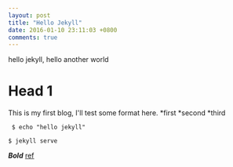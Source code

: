```yaml
---
layout: post
title: "Hello Jekyll"
date: 2016-01-10 23:11:03 +0800
comments: true
---
```

hello jekyll, hello another world

Head 1
============

This is my first blog, I'll test some format here.
*first
*second
*third

```
 $ echo "hello jekyll"
```
```
$ jekyll serve
```
***Bold***
[ref](#)
